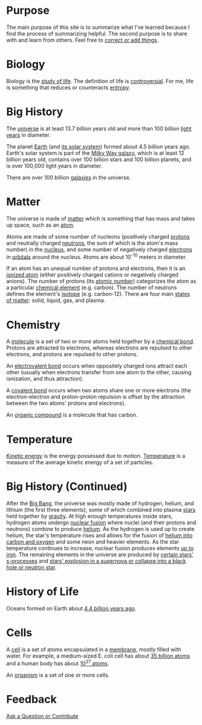 # Purpose

The main purpose of this site is to summarize what I've learned because I find the process of summarizing helpful. The
second purpose is to share with and learn from others. Feel free to
[correct or add things](https://github.com/freeradical13/freeradical13.github.io/issues).

# Biology

Biology is the [study of life](https://en.wikipedia.org/wiki/Biology#History). The definition of life is
[controversial](https://en.wikipedia.org/wiki/Life). For me, life is something that reduces or counteracts 
[entropy](https://en.wikipedia.org/wiki/Introduction_to_entropy).

# Big History

The [universe](https://en.wikipedia.org/wiki/Universe) is at least 13.7 billion years old and more than 100 billion
[light years](https://en.wikipedia.org/wiki/Light-year) in diameter.

The planet [Earth](https://en.wikipedia.org/wiki/Earth) (and [its solar 
system](https://en.wikipedia.org/wiki/Solar_System)) formed about 4.5 billion years ago. Earth's solar system is part 
of the [Milky Way galaxy](https://en.wikipedia.org/wiki/Milky_Way), which is at least 12 billion years old, contains 
over 100 billion stars and 100 billion planets, and is over 100,000 light years in diameter.

There are over 100 billion [galaxies](https://en.wikipedia.org/wiki/Galaxy) in the universe.

# Matter

The universe is made of [matter](https://en.wikipedia.org/wiki/Matter) which is something that has mass and takes up
space, such as an [atom](https://en.wikipedia.org/wiki/Atoms).

Atoms are made of some number of nucleons (positively charged [protons](https://en.wikipedia.org/wiki/Proton) and 
neutrally charged [neutrons](https://en.wikipedia.org/wiki/Neutron), the sum of which is the atom's mass number) in 
the [nucleus](https://en.wikipedia.org/wiki/Atomic_nucleus), and some number of negatively charged 
[electrons](https://en.wikipedia.org/wiki/Electron) in [orbitals](https://en.wikipedia.org/wiki/Atomic_orbital) around 
the nucleus. Atoms are about 10<sup>-10</sup> meters in diameter.

If an atom has an unequal number of protons and electrons, then it is an [ionized 
atom](https://en.wikipedia.org/wiki/Ion) (either positively charged cations or negatively charged anions). The number 
of protons (its [atomic number](https://en.wikipedia.org/wiki/Atomic_number)) categorizes the atom as a particular 
[chemical element](https://en.wikipedia.org/wiki/Chemical_element) (e.g. carbon). The number of neutrons defines the 
element's [isotope](https://en.wikipedia.org/wiki/Isotope) (e.g. carbon-12). There are four main [states of 
matter](https://en.wikipedia.org/wiki/State_of_matter): solid, liquid, gas, and plasma.

# Chemistry

A [molecule](https://en.wikipedia.org/wiki/Molecule) is a set of two or more atoms held together by a [chemical 
bond](https://en.wikipedia.org/wiki/Chemical_bond). Protons are attracted to electrons, whereas electrons 
are repulsed to other electrons, and protons are repulsed to other protons.

An [electrovalent bond](https://en.wikipedia.org/wiki/Ionic_bonding) occurs when oppositely charged ions 
attract each other (usually when electrons transfer from one atom to the other, causing ionization, and thus 
attraction).

A [covalent bond](https://en.wikipedia.org/wiki/Covalent_bond) occurs when two atoms share one or more 
electrons (the electron-electron and proton-proton repulsion is offset by the attraction between the two atoms' protons 
and electrons).

An [organic compound](https://en.wikipedia.org/wiki/Organic_compound) is a molecule that has carbon.

# Temperature

[Kinetic energy](https://en.wikipedia.org/wiki/Kinetic_energy) is the energy possessed due to motion. 
[Temperature](https://en.wikipedia.org/wiki/Temperature) is a measure of the average kinetic energy of a set of 
particles.

# Big History (Continued)

After the [Big Bang](https://en.wikipedia.org/wiki/Big_Bang), the universe was mostly made of hydrogen, helium, and 
lithium (the first three elements), some of which combined into plasma [stars](https://en.wikipedia.org/wiki/Star) held 
together by [gravity](https://en.wikipedia.org/wiki/Gravity). At high enough temperatures inside stars, hydrogen atoms 
undergo [nuclear fusion](https://en.wikipedia.org/wiki/Thermonuclear_fusion) where nuclei (and their protons and 
neutrons) combine to produce [helium](https://en.wikipedia.org/wiki/Stellar_nucleosynthesis). As the hydrogen is used up
to create helium, the star's temperature rises and allows for the fusion of [helium into carbon and 
oxygen](https://en.wikipedia.org/wiki/Triple-alpha_process) and some neon and heavier elements. As the star temperature 
continues to increase, nuclear fusion produces elements [up to 
iron](https://en.wikipedia.org/wiki/Triple-alpha_process#Nucleosynthesis_of_heavy_elements). The remaining elements in 
the universe are produced by [certain stars' s-processes](https://en.wikipedia.org/wiki/S-process) and [stars' 
explosion in a supernova or collapse into a black hole or neutron star](https://en.wikipedia.org/wiki/R-process).

# History of Life

Oceans formed on Earth about [4.4 billion years 
ago](https://en.wikipedia.org/wiki/Origin_of_water_on_Earth#Water_in_the_development_of_Earth).

# Cells

A [cell](https://en.wikipedia.org/wiki/Cell_(biology)) is a set of atoms encapsulated in a 
[membrane](https://en.wikipedia.org/wiki/Cell_membrane), mostly filled with water. For example, a medium-sized E. coli 
cell has about [35 billion atoms](http://book.bionumbers.org/what-is-the-elemental-composition-of-a-cell/) and a human 
body has about [10<sup>27</sup> atoms](http://book.bionumbers.org/what-is-the-elemental-composition-of-a-cell/).

An [organism](https://en.wikipedia.org/wiki/Organism) is a set of one or more cells.

# Feedback

[Ask a Question or Contribute](https://github.com/freeradical13/freeradical13.github.io/issues)

<style>
.page-header {
    padding: 1rem;
}
</style>
<script>
document.title = "Biology";
var elements = document.getElementsByClassName("project-name");
if (elements.length) {
  elements[0].innerHTML = "Biology";
}
elements = document.getElementsByClassName("project-tagline");
if (elements.length) {
  elements[0].innerHTML = "";
}
</script>
